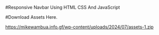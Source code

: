 #Responsive Navbar Using HTML CSS And JavaScript

#Download Assets Here.

https://mikewambua.info.gf/wp-content/uploads/2024/07/assets-1.zip
